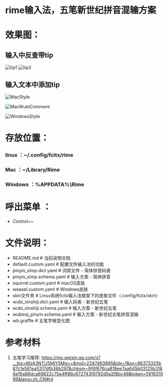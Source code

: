 # rime输入法，五笔新世纪拼音混输方案
# 效果图：

## 输入中反查带tip

![tip1](https://gitee.com/wang-pc/rime-xinshiji_wubi_pinyin-config/raw/master/img/wubitip1.png)
![tip2](https://gitee.com/wang-pc/rime-xinshiji_wubi_pinyin-config/raw/master/img/wubitip2.png)

## 输入文本中添加tip

![MacStyle](https://gitee.com/wang-pc/rime-xinshiji_wubi_pinyin-config/raw/master/img/wubicomment1.png)

![MacWubiComment](https://gitee.com/wang-pc/rime-xinshiji_wubi_pinyin-config/raw/master/img/wubicomment2.png)

![WindowsStyle](https://gitee.com/wang-pc/rime-xinshiji_wubi_pinyin-config/raw/master/img/window.png)

# 存放位置：

###   linux                            ：~/.config/fcitx/rime  
###   Mac                             ：~/Library/Rime      
###   Windows                   ：%APPDATA%\Rime 

# 呼出菜单   ：
-  Control+~     

# 文件说明：
-   README.md                     # 当前说明文档                         
-   default.custom.yaml           # 配置文件输入法的功能                                                     
-   pinyin_simp.dict.yaml         # 词库文件 - 简体拼音码表
-   pinyin_simp.schema.yaml       # 输入方案 - 简体拼音                                                          
-   squirrel.custom.yaml          # macOS皮肤                                                                          
-   weasel.custom.yaml            # Windows皮肤                                                                     
-   skin文件夹                    # Linux系统fcitx输入法框架下的皮肤文件（.config/fcitx/skin）
-   wubi_xinshiji.dict.yaml       # 输入码表 - 新世纪五笔
-   wubi_xinshiji.schema.yaml     # 输入方案 - 新世纪五笔
-   wubixsj_pinyin.schema.yaml    # 输入方案 - 新世纪五笔拼音混输
-   wb.graffle                    # 五笔字根变化图

# 参考材料

1. 五笔学习推荐: https://mp.weixin.qq.com/s?__biz=MzA3NTU5MjY5Mg==&mid=2247483895&idx=1&sn=96373325b87c1e561ea5317dfb36b297&chksm=9f6f676ca818ee7aa645b03125b3186e19a88dca69622c75e4ff86c672743f9792d5a2f8bc48&token=591831096&lang=zh_CN#rd
